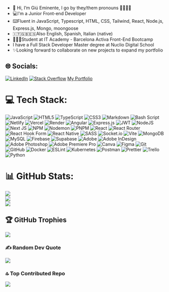 - 👋 Hi, I’m Giú Eminente, I go by they/them pronouns 🏳️‍🌈🏳️‍⚧️<br>
- 💻I'm a Junior Front-end Developer <br>
- ⌨️Fluent in JavaScript, Typescript, HTML, CSS, Tailwind, React, Node.js, Express.js, Mongo, moongoose <br>
- 🇮🇹🇬🇧🇪🇸Also English, Spanish, Italian (native) <br>
- 🧑🏼‍🎓Student at IT Academy - Barcelona Activa Front-End Bootcamp <br>
- I have a Full Stack Developer Master degree at Nuclio Digital School <br>
- ✨Looking forward to collaborate on new projects to expand my portfolio


## 🌐 Socials:
[![LinkedIn](https://img.shields.io/badge/LinkedIn-%230077B5.svg?logo=linkedin&logoColor=white)](https://www.linkedin.com/in/gi%C3%BA-eminente-145530225/) [![Stack Overflow](https://img.shields.io/badge/-Stackoverflow-FE7A16?logo=stack-overflow&logoColor=white)](https://stackoverflow.com/users/30775180/gi%c3%ba-eminente) 
[My Portfolio](https://giueminente.pw)

# 💻 Tech Stack:
![JavaScript](https://img.shields.io/badge/javascript-%23323330.svg?style=flat-square&logo=javascript&logoColor=%23F7DF1E) ![HTML5](https://img.shields.io/badge/html5-%23E34F26.svg?style=flat-square&logo=html5&logoColor=white) ![TypeScript](https://img.shields.io/badge/typescript-%23007ACC.svg?style=flat-square&logo=typescript&logoColor=white) ![CSS3](https://img.shields.io/badge/css3-%231572B6.svg?style=flat-square&logo=css3&logoColor=white) ![Markdown](https://img.shields.io/badge/markdown-%23000000.svg?style=flat-square&logo=markdown&logoColor=white) ![Bash Script](https://img.shields.io/badge/bash_script-%23121011.svg?style=flat-square&logo=gnu-bash&logoColor=white) ![Netlify](https://img.shields.io/badge/netlify-%23000000.svg?style=flat-square&logo=netlify&logoColor=#00C7B7) ![Vercel](https://img.shields.io/badge/vercel-%23000000.svg?style=flat-square&logo=vercel&logoColor=white) ![Render](https://img.shields.io/badge/Render-%46E3B7.svg?style=flat-square&logo=render&logoColor=white) ![Angular](https://img.shields.io/badge/angular-%23DD0031.svg?style=flat-square&logo=angular&logoColor=white) ![Express.js](https://img.shields.io/badge/express.js-%23404d59.svg?style=flat-square&logo=express&logoColor=%2361DAFB) ![JWT](https://img.shields.io/badge/JWT-black?style=flat-square&logo=JSON%20web%20tokens) ![NodeJS](https://img.shields.io/badge/node.js-6DA55F?style=flat-square&logo=node.js&logoColor=white) ![Next JS](https://img.shields.io/badge/Next-black?style=flat-square&logo=next.js&logoColor=white) ![NPM](https://img.shields.io/badge/NPM-%23CB3837.svg?style=flat-square&logo=npm&logoColor=white) ![Nodemon](https://img.shields.io/badge/NODEMON-%23323330.svg?style=flat-square&logo=nodemon&logoColor=%BBDEAD) ![PNPM](https://img.shields.io/badge/pnpm-%234a4a4a.svg?style=flat-square&logo=pnpm&logoColor=f69220) ![React](https://img.shields.io/badge/react-%2320232a.svg?style=flat-square&logo=react&logoColor=%2361DAFB) ![React Router](https://img.shields.io/badge/React_Router-CA4245?style=flat-square&logo=react-router&logoColor=white) ![React Hook Form](https://img.shields.io/badge/React%20Hook%20Form-%23EC5990.svg?style=flat-square&logo=reacthookform&logoColor=white) ![React Native](https://img.shields.io/badge/react_native-%2320232a.svg?style=flat-square&logo=react&logoColor=%2361DAFB) ![SASS](https://img.shields.io/badge/SASS-hotpink.svg?style=flat-square&logo=SASS&logoColor=white) ![Socket.io](https://img.shields.io/badge/Socket.io-black?style=flat-square&logo=socket.io&badgeColor=010101) ![Vite](https://img.shields.io/badge/vite-%23646CFF.svg?style=flat-square&logo=vite&logoColor=white) ![MongoDB](https://img.shields.io/badge/MongoDB-%234ea94b.svg?style=flat-square&logo=mongodb&logoColor=white) ![MySQL](https://img.shields.io/badge/mysql-4479A1.svg?style=flat-square&logo=mysql&logoColor=white) ![Firebase](https://img.shields.io/badge/firebase-a08021?style=flat-square&logo=firebase&logoColor=ffcd34) ![Supabase](https://img.shields.io/badge/Supabase-3ECF8E?style=flat-square&logo=supabase&logoColor=white) ![Adobe](https://img.shields.io/badge/adobe-%23FF0000.svg?style=flat-square&logo=adobe&logoColor=white) ![Adobe InDesign](https://img.shields.io/badge/Adobe%20InDesign-49021F?style=flat-square&logo=adobeindesign&logoColor=FF3366) ![Adobe Photoshop](https://img.shields.io/badge/adobe%20photoshop-%2331A8FF.svg?style=flat-square&logo=adobe%20photoshop&logoColor=white) ![Adobe Premiere Pro](https://img.shields.io/badge/Adobe%20Premiere%20Pro-9999FF.svg?style=flat-square&logo=Adobe%20Premiere%20Pro&logoColor=white) ![Canva](https://img.shields.io/badge/Canva-%2300C4CC.svg?style=flat-square&logo=Canva&logoColor=white) ![Figma](https://img.shields.io/badge/figma-%23F24E1E.svg?style=flat-square&logo=figma&logoColor=white) ![Git](https://img.shields.io/badge/git-%23F05033.svg?style=flat-square&logo=git&logoColor=white) ![GitHub](https://img.shields.io/badge/github-%23121011.svg?style=flat-square&logo=github&logoColor=white) ![Docker](https://img.shields.io/badge/docker-%230db7ed.svg?style=flat-square&logo=docker&logoColor=white) ![ESLint](https://img.shields.io/badge/ESLint-4B3263?style=flat-square&logo=eslint&logoColor=white) ![Kubernetes](https://img.shields.io/badge/kubernetes-%23326ce5.svg?style=flat-square&logo=kubernetes&logoColor=white) ![Postman](https://img.shields.io/badge/Postman-FF6C37?style=flat-square&logo=postman&logoColor=white) ![Prettier](https://img.shields.io/badge/prettier-%23F7B93E.svg?style=flat-square&logo=prettier&logoColor=black) ![Trello](https://img.shields.io/badge/Trello-%23026AA7.svg?style=flat-square&logo=Trello&logoColor=white) ![Python](https://img.shields.io/badge/python-3670A0?style=flat-square&logo=python&logoColor=ffdd54)
# 📊 GitHub Stats:
![](https://github-readme-stats.vercel.app/api?username=JungleGiu&theme=dark&hide_border=true&include_all_commits=false&count_private=false)<br/>
![](https://nirzak-streak-stats.vercel.app/?user=JungleGiu&theme=dark&hide_border=true)<br/>
![](https://github-readme-stats.vercel.app/api/top-langs/?username=JungleGiu&theme=dark&hide_border=true&include_all_commits=false&count_private=false&layout=compact)

## 🏆 GitHub Trophies
![](https://github-profile-trophy.vercel.app/?username=JungleGiu&theme=radical&no-frame=false&no-bg=false&margin-w=4)

### ✍️ Random Dev Quote
![](https://quotes-github-readme.vercel.app/api?type=horizontal&theme=dark)

### 🔝 Top Contributed Repo
![](https://github-contributor-stats.vercel.app/api?username=JungleGiu&limit=5&theme=dark&combine_all_yearly_contributions=true)

<!-- Proudly created with GPRM ( https://gprm.itsvg.in ) -->
